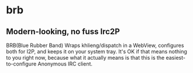 brb
===

Modern-looking, no fuss Irc2P
-----------------------------

BRB(Blue Rubber Band) Wraps khlieng/dispatch in a WebView, configures 
both for I2P, and keeps it on your system tray. It's OK if that means
nothing to you right now, because what it actually means is that this
is the easiest-to-configure Anonymous IRC client.
